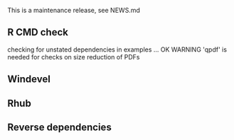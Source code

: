 This is a maintenance release, see NEWS.md

## R CMD check

checking for unstated dependencies in examples ... OK
   WARNING
  'qpdf' is needed for checks on size reduction of PDFs

## Windevel

## Rhub

## Reverse dependencies
